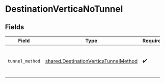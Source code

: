 # DestinationVerticaNoTunnel


## Fields

| Field                                                                                          | Type                                                                                           | Required                                                                                       | Description                                                                                    |
| ---------------------------------------------------------------------------------------------- | ---------------------------------------------------------------------------------------------- | ---------------------------------------------------------------------------------------------- | ---------------------------------------------------------------------------------------------- |
| `tunnel_method`                                                                                | [shared.DestinationVerticaTunnelMethod](../../models/shared/destinationverticatunnelmethod.md) | :heavy_check_mark:                                                                             | No ssh tunnel needed to connect to database                                                    |